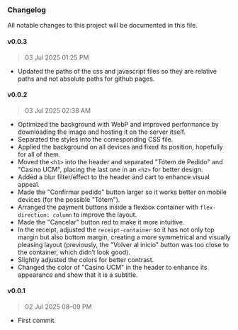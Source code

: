 ### Changelog

All notable changes to this project will be documented in this file.

#### v0.0.3
> 03 Jul 2025 01:25 PM

- Updated the paths of the css and javascript files so they are relative paths and not absolute paths for github pages.

#### v0.0.2

> 03 Jul 2025 02:38 AM

- Optimized the background with WebP and improved performance by downloading the image and hosting it on the server itself.
- Separated the styles into the corresponding CSS file.
- Applied the background on all devices and fixed its position, hopefully for all of them.
- Moved the `<h1>` into the header and separated "Tótem de Pedido" and "Casino UCM", placing the last one in an `<h2>` for better design.
- Added a blur filter/effect to the header and cart to enhance visual appeal.
- Made the "Confirmar pedido" button larger so it works better on mobile devices (for the possible "Tótem").
- Arranged the payment buttons inside a flexbox container with `flex-direction: column` to improve the layout.
- Made the "Cancelar" button red to make it more intuitive.
- In the receipt, adjusted the `receipt-container` so it has not only top margin but also bottom margin, creating a more symmetrical and visually pleasing layout (previously, the "Volver al inicio" button was too close to the container, which didn’t look good).
- Slightly adjusted the colors for better contrast.
- Changed the color of "Casino UCM" in the header to enhance its appearance and show that it is a subtitle.

#### v0.0.1

> 02 Jul 2025 08–09 PM

* First commit.
